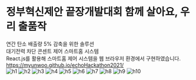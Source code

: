 # 정부혁신제안 끝장개발대회 함께 살아요, 우리 출품작
연간 탄소 배출량 5% 감축을 위한 솔루션  
대기전력 차단 콘센트 제어 스마트홈 시스템  
React.js를 활용해 스마트홈 제어 시스템을 웹 브라우저 환경에서 구현하였습니다.  
https://myunwoo.github.io/echoHackathon2021/  
![h1](https://user-images.githubusercontent.com/63415602/132966705-64b25da6-e783-4385-a21f-6be5973606d8.png)
![h2](https://user-images.githubusercontent.com/63415602/132966782-b7c964cf-e960-44e0-b680-0c0ba75f7ca6.png)
![h3](https://user-images.githubusercontent.com/63415602/132966790-cedb0884-a45d-4e88-8fdc-ede43cb48b04.png)
![h4](https://user-images.githubusercontent.com/63415602/132966794-69f416d6-7ae0-46b0-b95d-f25f9af64bf0.png)
![h5](https://user-images.githubusercontent.com/63415602/132966795-cae532f2-2fd8-452b-abfc-45b6400a8c1c.png)
![h6](https://user-images.githubusercontent.com/63415602/132966798-8c441dad-9d35-47be-bd51-01f310d7cc85.png)
![h7](https://user-images.githubusercontent.com/63415602/132966800-7c1c63f7-126c-440b-a1f6-c003309e7ece.png)
![h8](https://user-images.githubusercontent.com/63415602/132966801-817e19ae-cdb6-4268-b255-180a1a747d15.png)
![h9](https://user-images.githubusercontent.com/63415602/132966804-a6974264-a038-437d-b12f-f8afadf2cdcf.png)
![h10](https://user-images.githubusercontent.com/63415602/132966805-5fe89506-8e02-446a-8730-31d1ffa3b408.png)
